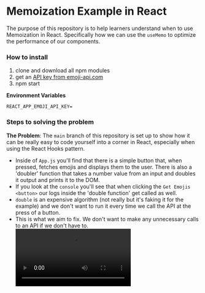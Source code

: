 # Memoization Example in React

The purpose of this repository is to help learners understand when to use Memoization in React. Specifically how we can use the `useMemo` to optimize the performance of our components.

### How to install

1. clone and download all npm modules
2. get an [API key from emoji-api.com](https://emoji-api.com)
3. npm start

**Environment Variables**

```
REACT_APP_EMOJI_API_KEY=
```

### Steps to solving the problem

**The Problem**: The `main` branch of this repository is set up to show how it can be really easy to code yourself into a corner in React, especially when using the React Hooks pattern.

- Inside of `App.js` you'll find that there is a simple button that, when pressed, fetches emojis and displays them to the user. There is also a 'doubler' function that takes a number value from an input and doubles it output and prints it to the DOM.
- If you look at the `console` you'll see that when clicking the `Get Emojis <button>` our logs inside the 'double function' get called as well.
- `double` is an expensive algorithm (not really but it's faking it for the example) and we don't want to run it every time we call the API at the press of a button.
- This is what we aim to fix. We don't want to make any unnecessary calls to an API if we don't have to.
  ![bad_logs.mov](./src/assets/bad_logs.mov)
